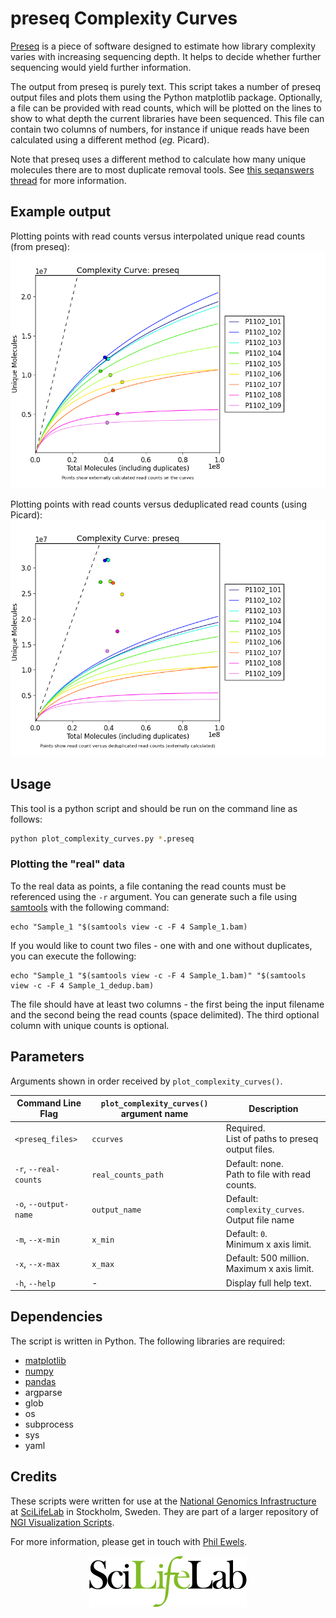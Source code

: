 
# preseq Complexity Curves
[Preseq](http://smithlabresearch.org/software/preseq/) is a piece of software
designed to estimate how library complexity varies with increasing sequencing
depth. It helps to decide whether further sequencing would yield further
information.

The output from preseq is purely text. This script takes a number of preseq
output files and plots them using the Python matplotlib package. Optionally,
a file can be provided with read counts, which will be plotted on the lines
to show to what depth the current libraries have been sequenced. This file
can contain two columns of numbers, for instance if unique reads have been
calculated using a different method (_eg._ Picard).

Note that preseq uses a different method to calculate how many unique molecules
there are to most duplicate removal tools. See [this seqanswers thread](http://seqanswers.com/forums/showthread.php?t=27798&page=2)
for more information.

## Example output
Plotting points with read counts versus interpolated unique read counts (from preseq):
![Just read counts](../../examples/complexity_curves_readcounts.png)

Plotting points with read counts versus deduplicated read counts (using Picard):
![Read counts and unique reads](../../examples/complexity_curves_PicardDups.png)

## Usage

This tool is a python script and should be run on the command line as follows:

```bash
python plot_complexity_curves.py *.preseq
```

### Plotting the "real" data
To the real data as points, a file contaning the read counts must be referenced
using the `-r` argument. You can generate such a file using [samtools](http://www.htslib.org/)
with the following command:
```
echo "Sample_1 "$(samtools view -c -F 4 Sample_1.bam)
```

If you would like to count two files - one with and one without duplicates,
you can execute the following:
```
echo "Sample_1 "$(samtools view -c -F 4 Sample_1.bam)" "$(samtools view -c -F 4 Sample_1_dedup.bam)
```

The file should have at least two columns - the first being the input filename
and the second being the read counts (space delimited). The third optional
column with unique counts is optional.

## Parameters

Arguments shown in order received by `plot_complexity_curves()`.

Command Line Flag | `plot_complexity_curves()` argument name | Description
----------------- | -------------------- | -----------
`<preseq_files>` | `ccurves` | Required.<br>List of paths to preseq output files.
`-r`, `--real-counts` | `real_counts_path` | Default: none.<br>Path to file with read counts.
`-o`, `--output-name` | `output_name` | Default: `complexity_curves`.<br>Output file name
`-m`, `--x-min` | `x_min` | Default: `0`.<br>Minimum x axis limit.
`-x`, `--x-max` | `x_max` | Default: 500 million.<br>Maximum x axis limit.
`-h`, `--help` | - | Display full help text.

## Dependencies

The script is written in Python. The following libraries are required:

* [matplotlib](http://matplotlib.org/)
* [numpy](http://www.numpy.org/)
* [pandas](http://pandas.pydata.org/)
* argparse
* glob
* os
* subprocess
* sys
* yaml


## Credits
These scripts were written for use at the 
[National Genomics Infrastructure](https://portal.scilifelab.se/genomics/)
at [SciLifeLab](http://www.scilifelab.se/) in Stockholm, Sweden. They are 
part of a larger repository of
[NGI Visualization Scripts](https://github.com/SciLifeLab/ngi_visualizations).

For more information, please get in touch with
[Phil Ewels](https://github.com/ewels).

<p align="center"><a href="http://www.scilifelab.se/" target="_blank"><img src="../../examples/SciLifeLab_logo.png" title="SciLifeLab"></a></p>

